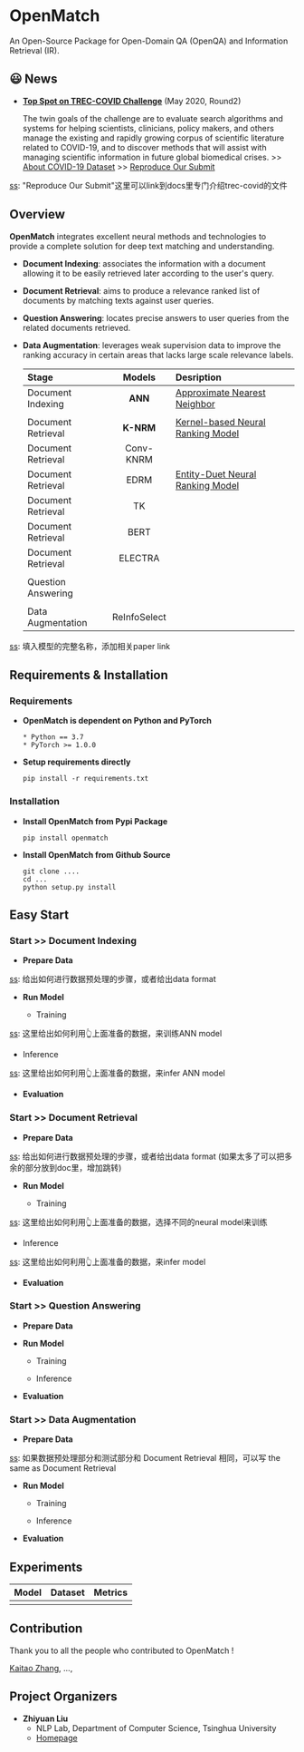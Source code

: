 # OpenMatch
An Open-Source Package for Open-Domain QA (OpenQA) and Information Retrieval (IR).

[ss]: 这里需要稍微更详细更吸引人的描述

## 😃 News
* **[Top Spot on TREC-COVID Challenge](https://ir.nist.gov/covidSubmit/about.html)** (May 2020, Round2)

  The twin goals of the challenge are to evaluate search algorithms and systems for helping scientists, clinicians, policy makers, and others manage the existing and rapidly growing corpus of scientific literature related to COVID-19, and to discover methods that will assist with managing scientific information in future global biomedical crises. >> [About COVID-19 Dataset](https://www.semanticscholar.org/cord19) >> [Reproduce Our Submit]()

[ss]: "Reproduce Our Submit"这里可以link到docs里专门介绍trec-covid的文件

## Overview
**OpenMatch** integrates excellent neural methods and technologies to provide a complete solution for deep text matching and understanding.

* **Document Indexing**: associates the information with a document allowing it to be easily retrieved later according to the user's query.

* **Document Retrieval**: aims to produce a relevance ranked list of documents by matching texts against user queries.

* **Question Answering**: locates precise answers to user queries from the related documents retrieved.

* **Data Augmentation**: leverages weak supervision data to improve the ranking accuracy in certain areas that lacks large scale relevance labels.

  |Stage|Models|Desription|
  |:----|:----:|:----|
  |Document Indexing|**ANN**|[Approximate Nearest Neighbor]()|
  ||
  |Document Retrieval|**K-NRM**|[Kernel-based Neural Ranking Model]()|
  |Document Retrieval|Conv-KNRM|
  |Document Retrieval|EDRM|[Entity-Duet Neural Ranking Model]()
  |Document Retrieval|TK|
  |Document Retrieval|BERT|
  |Document Retrieval|ELECTRA|
  ||
  |Question Answering|||
  ||
  |Data Augmentation|ReInfoSelect||

[ss]: 填入模型的完整名称，添加相关paper link


## Requirements & Installation

### Requirements

* **OpenMatch is dependent on Python and PyTorch**
  ```
  * Python == 3.7
  * PyTorch >= 1.0.0
  ```

* **Setup requirements directly**
  ```
  pip install -r requirements.txt
  ```

### Installation

- **Install OpenMatch from Pypi Package**

  ```
  pip install openmatch
  ```
- **Install OpenMatch from Github Source**

  ```
  git clone ....
  cd ...
  python setup.py install
  ```

[ss]: 以上填入正确的安装步骤 (2种步骤都要)

## Easy Start

### Start >> Document Indexing

* **Prepare Data**

[ss]: 给出如何进行数据预处理的步骤，或者给出data format

* **Run Model**

  - Training

[ss]: 这里给出如何利用👆上面准备的数据，来训练ANN model


  - Inference

[ss]: 这里给出如何利用👆上面准备的数据，来infer ANN model

* **Evaluation**

[ss]: 这里可以提供相应的测试步骤，来获得测评结果


###  Start >> Document Retrieval

* **Prepare Data**

[ss]: 给出如何进行数据预处理的步骤，或者给出data format (如果太多了可以把多余的部分放到doc里，增加跳转)

* **Run Model**

  - Training

[ss]:  这里给出如何利用👆上面准备的数据，选择不同的neural model来训练


  - Inference

[ss]: 这里给出如何利用👆上面准备的数据，来infer model


* **Evaluation**

[ss]: 这里可以提供相应的测试步骤，来获得测评结果


###  Start >> Question Answering

[ss]: QA我看工具包的介绍提到了，但是我不太清楚，是否需要详细的details

* **Prepare Data**

* **Run Model**

  - Training


  - Inference

* **Evaluation**



### Start >> Data Augmentation

* **Prepare Data**

[ss]: 如果数据预处理部分和测试部分和 Document Retrieval 相同，可以写 the same as Document Retrieval

* **Run Model**

  - Training

  - Inference

* **Evaluation**


## Experiments

  |Model|Dataset|Metrics|
  |:---:|:-----:|:-----:|
  ||||

  [ss]: 将已有的实验结果整理到这里

## Contribution

Thank you to all the people who contributed to OpenMatch !

[Kaitao Zhang](), ...,

[ss]: 填入完整的贡献者，可以附上github或者homepage

## Project Organizers

- **Zhiyuan Liu**
  * NLP Lab, Department of Computer Science, Tsinghua University
  * [Homepage](http://nlp.csai.tsinghua.edu.cn/~lzy/)


[ss]: 填入完整的组织者，附上机构和homepage
